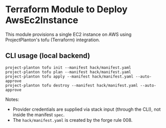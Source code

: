 # Terraform Module to Deploy AwsEc2Instance

This module provisions a single EC2 instance on AWS using ProjectPlanton's tofu (Terraform) integration.

## CLI usage (local backend)

```shell
project-planton tofu init --manifest hack/manifest.yaml
project-planton tofu plan --manifest hack/manifest.yaml
project-planton tofu apply --manifest hack/manifest.yaml --auto-approve
project-planton tofu destroy --manifest hack/manifest.yaml --auto-approve
```

Notes:
- Provider credentials are supplied via stack input (through the CLI), not inside the manifest `spec`.
- The `hack/manifest.yaml` is created by the forge rule 008.


